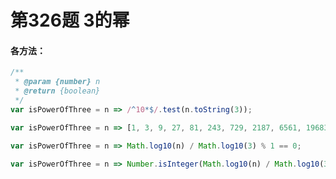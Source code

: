 # 第326题 3的幂

#### 各方法：

```javascript
/**
 * @param {number} n
 * @return {boolean}
 */
var isPowerOfThree = n => /^10*$/.test(n.toString(3));
```



```javascript
var isPowerOfThree = n => [1, 3, 9, 27, 81, 243, 729, 2187, 6561, 19683, 59049, 177147, 531441, 1594323, 4782969, 14348907, 43046721, 129140163, 387420489, 1162261467].includes(n);
```



```javascript
var isPowerOfThree = n => Math.log10(n) / Math.log10(3) % 1 == 0;
```



```javascript
var isPowerOfThree = n => Number.isInteger(Math.log10(n) / Math.log10(3));
```

